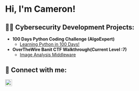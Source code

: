 <h1>Hi, I'm Cameron! 

<h2>👨‍💻 Cybersecurity Development Projects:</h2>

- <b>100 Days Python Coding Challenge (AlgoExpert)</b>
  - [Learning Python in 100 Days!](https://github.com/cburn20k/NAATM)
- <b>OverTheWire Banit CTF Walkthrough(Current Level :7)</b>
  - [Image Analysis Middleware](https://github.com/joshmadakor1/4chan-Image-Analysis-Middleware-C964) 
  

<h2> 🤳 Connect with me:</h2>

[<img align="left" alt="JoshMadakor | LinkedIn" width="22px" src="https://cdn.jsdelivr.net/npm/simple-icons@v3/icons/linkedin.svg" />][linkedin]

[linkedin]: https://www.linkedin.com/in/cameron-burnette-

<!--
**cburn20k/cburn20k** is a ✨ _special_ ✨ repository because its `README.md` (this file) appears on your GitHub profile.

Here are some ideas to get you started:

- 🔭 I’m currently working on ...
- 🌱 I’m currently learning ...
- 👯 I’m looking to collaborate on ...
- 🤔 I’m looking for help with ...
- 💬 Ask me about ...
- 📫 How to reach me: ...
- 😄 Pronouns: ...
- ⚡ Fun fact: ...
-->

